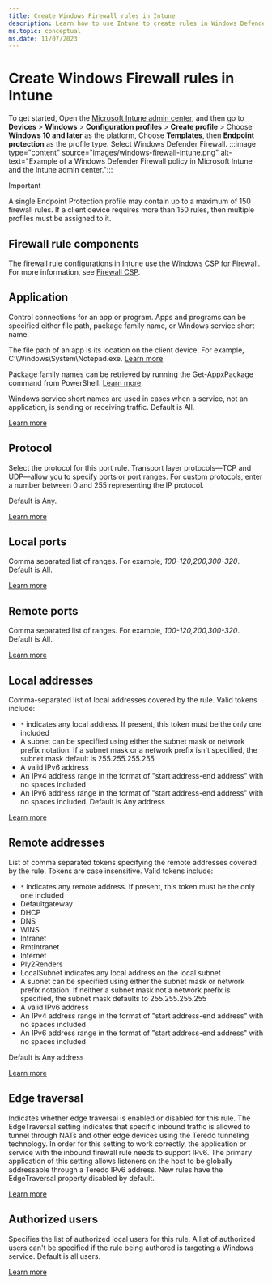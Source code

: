 ```yaml
---
title: Create Windows Firewall rules in Intune 
description: Learn how to use Intune to create rules in Windows Defender Firewall with Advanced Security. Start by creating a profile in Device Configuration in Intune.
ms.topic: conceptual
ms.date: 11/07/2023
---
```


# Create Windows Firewall rules in Intune

To get started, Open the [Microsoft Intune admin center](https://go.microsoft.com/fwlink/?linkid=2109431), and then go to **Devices** > **Windows** > **Configuration profiles** > **Create profile** > Choose **Windows 10 and later** as the platform, Choose **Templates**, then **Endpoint protection** as the profile type.
Select Windows Defender Firewall.
:::image type="content" source="images/windows-firewall-intune.png" alt-text="Example of a Windows Defender Firewall policy in Microsoft Intune and the Intune admin center.":::

>[!IMPORTANT]
>A single Endpoint Protection profile may contain up to a maximum of 150 firewall rules. If a client device requires more than 150 rules, then multiple profiles must be assigned to it.

## Firewall rule components

The firewall rule configurations in Intune use the Windows CSP for Firewall. For more information, see [Firewall CSP](/windows/client-management/mdm/firewall-csp).

## Application

Control connections for an app or program.
Apps and programs can be specified either file path, package family name, or Windows service short name.

The file path of an app is its location on the client device.
For example, C:\Windows\System\Notepad.exe.
[Learn more](/windows/client-management/mdm/firewall-csp#filepath)

Package family names can be retrieved by running the Get-AppxPackage command from PowerShell.
[Learn more](https://aka.ms/intunefirewallPackageNameFromPowerShell)

Windows service short names are used in cases when a service, not an application, is sending or receiving traffic.
Default is All.

[Learn more](/windows/client-management/mdm/firewall-csp#servicename)

## Protocol

Select the protocol for this port rule. Transport layer protocols—TCP and UDP—allow you to specify ports or port ranges. For custom protocols, enter a number between 0 and 255 representing the IP protocol.

Default is Any.

[Learn more](/windows/client-management/mdm/firewall-csp#protocol)

## Local ports

Comma separated list of ranges. For example, *100-120,200,300-320*. Default is All.

[Learn more](/windows/client-management/mdm/firewall-csp#localportranges)

## Remote ports

Comma separated list of ranges. For example, *100-120,200,300-320*. Default is All.

[Learn more](/windows/client-management/mdm/firewall-csp#remoteportranges)

## Local addresses

Comma-separated list of local addresses covered by the rule. Valid tokens include:

- `*` indicates any local address. If present, this token must be the only one included
- A subnet can be specified using either the subnet mask or network prefix notation. If a subnet mask or a network prefix isn't specified, the subnet mask default is 255.255.255.255
- A valid IPv6 address
- An IPv4 address range in the format of "start address-end address" with no spaces included
- An IPv6 address range in the format of "start address-end address" with no spaces included. Default is Any address

[Learn more](/windows/client-management/mdm/firewall-csp#localaddressranges)

## Remote addresses

List of comma separated tokens specifying the remote addresses covered by the rule. Tokens are case insensitive. Valid tokens include:

- `*` indicates any remote address. If present, this token must be the only one included
- Defaultgateway
- DHCP
- DNS
- WINS
- Intranet
- RmtIntranet
- Internet
- Ply2Renders
- LocalSubnet indicates any local address on the local subnet
- A subnet can be specified using either the subnet mask or network prefix notation. If neither a subnet mask not a network prefix is specified, the subnet mask defaults to 255.255.255.255
- A valid IPv6 address
- An IPv4 address range in the format of "start address-end address" with no spaces included
- An IPv6 address range in the format of "start address-end address" with no spaces included

Default is Any address

[Learn more](https://aka.ms/intunefirewallremotaddressrule)

## Edge traversal

Indicates whether edge traversal is enabled or disabled for this rule. The EdgeTraversal setting indicates that specific inbound traffic is allowed to tunnel through NATs and other edge devices using the Teredo tunneling technology. In order for this setting to work correctly, the application or service with the inbound firewall rule needs to support IPv6. The primary application of this setting allows listeners on the host to be globally addressable through a Teredo IPv6 address. New rules have the EdgeTraversal property disabled by default.

[Learn more](/windows/client-management/mdm/firewall-csp#edgetraversal)

## Authorized users

Specifies the list of authorized local users for this rule. A list of authorized users can't be specified if the rule being authored is targeting a Windows service. Default is all users.

[Learn more](/windows/client-management/mdm/firewall-csp#localuserauthorizedlist)
